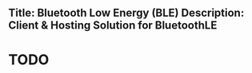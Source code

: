 Title: Bluetooth Low Energy (BLE)
Description: Client & Hosting Solution for BluetoothLE
---

# TODO